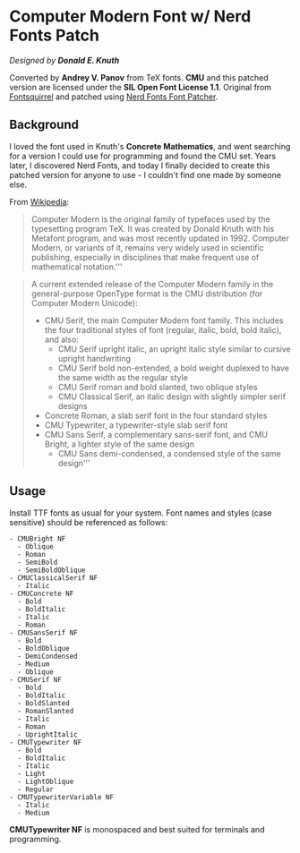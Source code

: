 # Computer Modern Font w/ Nerd Fonts Patch

*Designed by **Donald E. Knuth***

Converted by **Andrey V. Panov** from TeX fonts. **CMU** and this patched version are licensed 
under the **SIL Open Font License 1.1**. Original from 
[Fontsquirrel](https://www.fontsquirrel.com/fonts/computer-modern) and patched using 
[Nerd Fonts Font Patcher](https://github.com/ryanoasis/nerd-fonts#font-patcher).

## Background

I loved the font used in Knuth's **Concrete Mathematics**, and went searching for a
version I could use for programming and found the CMU set. Years later, I
discovered Nerd Fonts, and today I finally decided to create this patched
version for anyone to use - I couldn't find one made by someone else.

From [Wikipedia](https://en.wikipedia.org/wiki/Computer_Modern):

>Computer Modern is the original family of typefaces used by the typesetting
>program TeX.  It was created by Donald Knuth with his Metafont program, and was
>most recently updated in 1992.  Computer Modern, or variants of it, remains very
>widely used in scientific publishing, especially in disciplines that make
>frequent use of mathematical notation.'''

>A current extended release of the Computer Modern family in the
>general-purpose OpenType format is the CMU distribution (for Computer Modern
>Unicode):
>- CMU Serif, the main Computer Modern font family. This includes the four
>  traditional styles of font (regular, italic, bold, bold italic), and also:
>    - CMU Serif upright italic, an upright italic style similar to cursive upright
>    handwriting
>    - CMU Serif bold non-extended, a bold weight duplexed to have the same width
>      as the regular style
>    - CMU Serif roman and bold slanted, two oblique styles
>    - CMU Classical Serif, an italic design with slightly simpler serif designs
>- Concrete Roman, a slab serif font in the four standard styles
>- CMU Typewriter, a typewriter-style slab serif font
>- CMU Sans Serif, a complementary sans-serif font, and CMU Bright, a lighter
>  style of the same design
>    - CMU Sans demi-condensed, a condensed style of the same design'''

## Usage

Install TTF fonts as usual for your system. Font names and styles (case
sensitive) should be referenced as follows:

```
- CMUBright NF
  - Oblique
  - Roman
  - SemiBold
  - SemiBoldOblique
- CMUClassicalSerif NF
  - Italic
- CMUConcrete NF
  - Bold
  - BoldItalic
  - Italic
  - Roman
- CMUSansSerif NF
  - Bold
  - BoldOblique
  - DemiCondensed
  - Medium
  - Oblique
- CMUSerif NF
  - Bold
  - BoldItalic
  - BoldSlanted
  - RomanSlanted
  - Italic
  - Roman
  - UprightItalic
- CMUTypewriter NF
  - Bold
  - BoldItalic
  - Italic
  - Light
  - LightOblique
  - Regular
- CMUTypewriterVariable NF
  - Italic
  - Medium
```

**CMUTypewriter NF** is monospaced and best suited for terminals and programming.
